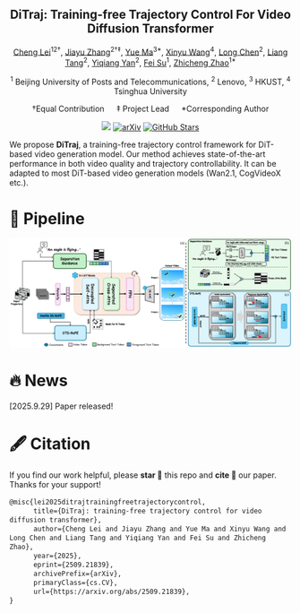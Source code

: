 <div align="center">
<h2>DiTraj: Training-free Trajectory Control For Video Diffusion Transformer</h2>

[Cheng Lei](https://github.com/leichengjiayou)<sup>12†</sup>, [Jiayu Zhang](https://github.com/xduzhangjiayu)<sup>2†‡</sup>, [Yue Ma](https://mayuelala.github.io/)<sup>3*</sup>, [Xinyu Wang]()<sup>4</sup>, [Long Chen]()<sup>2</sup>, [Liang Tang]()<sup>2</sup>, [Yiqiang Yan]()<sup>2</sup>, [Fei Su]()<sup>1</sup>, [Zhicheng Zhao]()<sup>1*</sup>

<sup>1</sup> Beijing University of Posts and Telecommunications,  <sup>2</sup> Lenovo,  <sup>3</sup> HKUST,  <sup>4</sup> Tsinghua University

†Equal Contribution &emsp; ‡ Project Lead &emsp; *Corresponding Author


<a href='https://xduzhangjiayu.github.io/DiTraj_Project_Page/'><img src='https://img.shields.io/badge/Project-Page-Green'></a> 
[![arXiv](https://img.shields.io/badge/arXiv-2509.21839-b31b1b.svg)](https://arxiv.org/abs/2509.21839)
[![GitHub Stars](https://img.shields.io/github/stars/xduzhangjiayu/DiTraj)](https://github.com/xduzhangjiayu/DiTraj)


</div>

<p>
We propose <strong>DiTraj</strong>, a training-free trajectory control framework for DiT-based video generation model. Our method achieves state-of-the-art performance in both video quality and trajectory controllability. It can be adapted to most DiT-based video generation models (Wan2.1, CogVideoX etc.).
</p>

# 📖 Pipeline
<p>
<div align="center">
<img src="teaser/method.png" width="1080px"/>
<div>
<div align="left">
<div>
<div>

<div align="left">
<div>
<div>

# 🔥 News
[2025.9.29] Paper released!


<div>
<div>

# 🖋️ Citation

If you find our work helpful, please **star 🌟** this repo and **cite 📑** our paper. Thanks for your support!
```
@misc{lei2025ditrajtrainingfreetrajectorycontrol,
      title={DiTraj: training-free trajectory control for video diffusion transformer}, 
      author={Cheng Lei and Jiayu Zhang and Yue Ma and Xinyu Wang and Long Chen and Liang Tang and Yiqiang Yan and Fei Su and Zhicheng Zhao},
      year={2025},
      eprint={2509.21839},
      archivePrefix={arXiv},
      primaryClass={cs.CV},
      url={https://arxiv.org/abs/2509.21839}, 
}
```